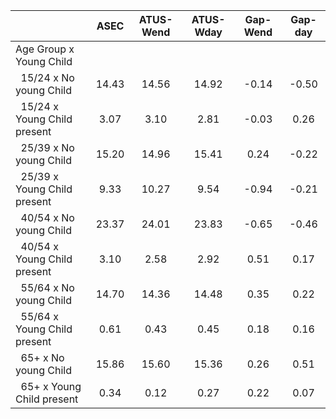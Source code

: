 
|                      |         ASEC |    ATUS-Wend |    ATUS-Wday |     Gap-Wend |      Gap-day |
| -------------------- | :----------: | :----------: | :----------: | :----------: | :----------: |
| Age Group x Young Child |              |              |              |              |              |
| &nbsp;&nbsp;15/24 x No young Child |        14.43 |        14.56 |        14.92 |        -0.14 |        -0.50 |
| &nbsp;&nbsp;15/24 x Young Child present |         3.07 |         3.10 |         2.81 |        -0.03 |         0.26 |
| &nbsp;&nbsp;25/39 x No young Child |        15.20 |        14.96 |        15.41 |         0.24 |        -0.22 |
| &nbsp;&nbsp;25/39 x Young Child present |         9.33 |        10.27 |         9.54 |        -0.94 |        -0.21 |
| &nbsp;&nbsp;40/54 x No young Child |        23.37 |        24.01 |        23.83 |        -0.65 |        -0.46 |
| &nbsp;&nbsp;40/54 x Young Child present |         3.10 |         2.58 |         2.92 |         0.51 |         0.17 |
| &nbsp;&nbsp;55/64 x No young Child |        14.70 |        14.36 |        14.48 |         0.35 |         0.22 |
| &nbsp;&nbsp;55/64 x Young Child present |         0.61 |         0.43 |         0.45 |         0.18 |         0.16 |
| &nbsp;&nbsp;65+ x No young Child |        15.86 |        15.60 |        15.36 |         0.26 |         0.51 |
| &nbsp;&nbsp;65+ x Young Child present |         0.34 |         0.12 |         0.27 |         0.22 |         0.07 |


